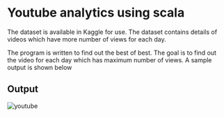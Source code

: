 # Youtube analytics using scala

The dataset is available in Kaggle for use. The dataset contains details of videos which have more number of views for each day. 

The program is written to find out the best of best. The goal is to find out the video for each day which has maximum number of views. A sample output is shown below

## Output

![youtube](https://user-images.githubusercontent.com/17997235/36958178-95142e06-1fff-11e8-9a4e-8a465604b771.JPG)
